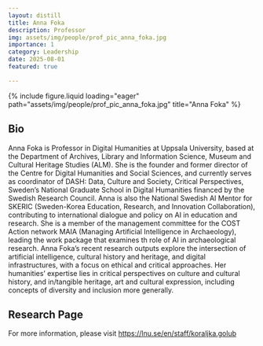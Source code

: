 ```yaml
---
layout: distill
title: Anna Foka
description: Professor
img: assets/img/people/prof_pic_anna_foka.jpg
importance: 1
category: Leadership
date: 2025-08-01
featured: true

---
```


<div class="fake-img l-body">
{% include figure.liquid loading="eager" path="assets/img/people/prof_pic_anna_foka.jpg" title="Anna Foka" %}
</div>

## Bio

Anna Foka is Professor in Digital Humanities at Uppsala University, based at the Department of Archives, Library and Information Science, Museum and Cultural Heritage Studies (ALM). She is the founder and former director of the Centre for Digital Humanities and Social Sciences, and currently serves as coordinator of DASH: Data, Culture and Society, Critical Perspectives, Sweden’s National Graduate School in Digital Humanities financed by the Swedish Research Council. Anna is also the National Swedish AI Mentor for SKERIC (Sweden-Korea Education, Research, and Innovation Collaboration), contributing to international dialogue and policy on AI in education and research. She is a member of the management committee for the COST Action network MAIA (Managing Artificial Intelligence in Archaeology),  leading the work package that examines th role of AI in archaeological research. Anna Foka’s recent research outputs explore the intersection of artificial intelligence, cultural history and heritage, and digital infrastructures, with a focus on ethical and critical approaches. Her humanities’ expertise lies in critical perspectives on culture and cultural history, and in/tangible heritage, art and cultural expression, including concepts of diversity and inclusion more generally.  

## Research Page

For more information, please visit <https://lnu.se/en/staff/koraljka.golub>
